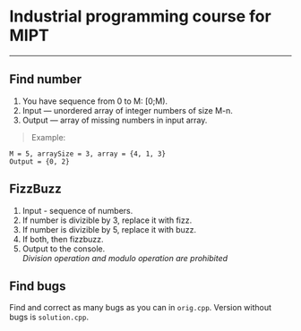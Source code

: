 # **Industrial programming course for MIPT**
---
## **Find number**
1. You have sequence from 0 to M: [0;M).
2. Input — unordered array of integer numbers of size M-n.
3. Output — array of missing numbers in input array.
> Example:<br/>
```
M = 5, arraySize = 3, array = {4, 1, 3}
Output = {0, 2}
```
## **FizzBuzz**
1. Input - sequence of numbers.
2. If number is divizible by 3, replace it with fizz.
3. If number is divizible by 5, replace it with buzz.
4. If both, then fizzbuzz.
5. Output to the console.<br/>
*Division operation and modulo operation are prohibited*
## **Find bugs**
Find and correct as many bugs as you can in ```orig.cpp```. Version without bugs is ```solution.cpp```.